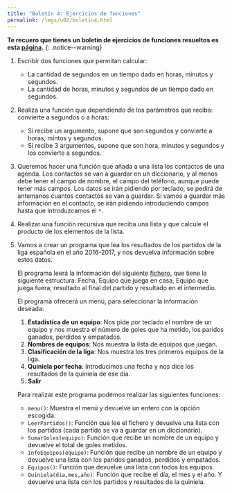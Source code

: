 ```yaml
---
title: "Boletín 4: Ejercicios de funciones"
permalink: /lmgs/u02/boletin4.html
---
```


**Te recuero que tienes un boletín de ejercicios de funciones resueltos es esta [página](https://gitlab.com/josedom24/curso_programacion_python3/tree/master/curso/u37).**
{: .notice--warning}

1. Escribir dos funciones que permitan calcular:

    * La cantidad de segundos en un tiempo dado en horas, minutos y segundos.
    * La cantidad de horas, minutos y segundos de un tiempo dado en segundos.

2. Realiza una función que dependiendo de los parámetros que reciba: convierte a segundos o a horas:

    * Si recibe un argumento, supone que son segundos y convierte a horas, mintos y segundos.
    * Si recibe 3 argumentos, supone que son hora, minutos y segundos y los convierte a segundos.

3. Queremos hacer una función que añada a una lista los contactos de una agenda. Los contactos se van a guardar en un diccionario, y al menos debe tener el campo de nombre, el campo del teléfono, aunque puede tener más campos. Los datos se irán pidiendo por teclado, se pedirá de antemanos cuantos contactos se van a guardar. Si vamos a guardar más información en el contacto, se irán pidiendo introduciendo campos hasta que introduzcamos el `*`. 

4. Realizar una función recursiva que reciba una lista y que calcule el producto de los elementos de la lista.

5. Vamos a crear un programa que lea los resultados de los partidos de la liga española en el año 2016-2017, y nos devuelva información sobre estos datos.

    El programa leerá la información del siguiente [fichero](https://raw.githubusercontent.com/josedom24/lmgs_doc/master/unidades/u3/liga.csv), que tiene la siguiente estructura: Fecha, Equipo que juega en casa, Equipo que juega fuera, resultado al final del partido y resultado en el intermedio.

    El programa ofrecerá un menú, para seleccionar la información deseada:

    1. **Estadística de un equipo**: Nos pide por teclado el nombre de un equipo y nos muestra el número de goles que ha metido, los paridos ganados, perdidos y empatados.
    2. **Nombres de equipos**: Nos muestra la lista de equipos que juegan.
    3. **Clasificación de la liga**: Nos muestra los tres primeros equipos de la liga.
    4. **Quiniela por fecha**: Introducimos una fecha y nos dice los resultados de la quiniela de ese día.
    5. **Salir**

    Para realizar este programa podemos realizar las siguientes funciones:

    * `menu()`: Muestra el menú y devuelve un entero con la opción escogida.
    * `LeerPartidos()`: Función que lee el fichero y devuelve una lista con los partidos (cada partido se va a guardar en un diccionario).
    * `SumarGoles(equipo)`: Función que recibe un nombre de un equipo y devuelve el total de goles metidos.
    * `InfoEquipos(equipo)`: Función que recibe un nombre de un equipo y devuelve una  lista con los paridos ganados, perdidos y empatados.
    * `Equipos()`: Función que devuelve una lista con todos los equipos.
    * `Quiniela(dia,mes,año)`: Función que recibe el día, el mes y el año. Y devuelve una lista con los partidos y resultados de la quiniela.

